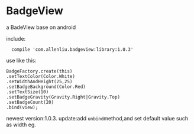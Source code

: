 # BadgeView
a BadeView  base on android

include:

      compile 'com.allenliu.badgeview:library:1.0.3'
use like this:

    BadgeFactory.create(this)
    .setTextColor(Color.White)
    .setWidthAndHeight(25,25)
    .setBadgeBackground(Color.Red)
    .setTextSize(10)
    .setBadgeGravity(Gravity.Right|Gravity.Top)
    .setBadgeCount(20)
    .bind(view);
    
newest version:1.0.3.
update:add `unbind`method,and set default value such as width eg.
